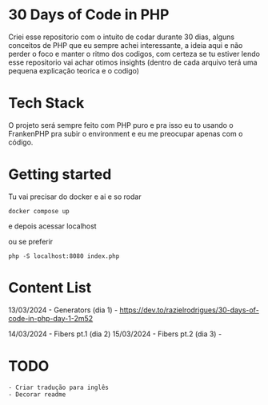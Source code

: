 # 30 Days of Code in PHP

Criei esse repositorio com o intuito de codar durante 30 dias, alguns conceitos de PHP que eu sempre achei interessante, a ideia aqui e não perder o foco e manter o ritmo dos codigos, com certeza se tu estiver lendo esse repositorio vai achar otimos insights (dentro de cada arquivo terá uma pequena explicação teorica e o codigo)

# Tech Stack

O projeto será sempre feito com PHP puro e pra isso eu to usando o FrankenPHP pra subir o environment e eu me preocupar apenas com o código.

# Getting started

Tu vai precisar do docker e ai e so rodar

    docker compose up

e depois acessar localhost

ou se preferir

    php -S localhost:8080 index.php

# Content List

13/03/2024 - Generators (dia 1)
    - https://dev.to/razielrodrigues/30-days-of-code-in-php-day-1-2m52

14/03/2024 - Fibers pt.1 (dia 2)
15/03/2024 - Fibers pt.2 (dia 3)
    -

# TODO
    - Criar tradução para inglês
    - Decorar readme